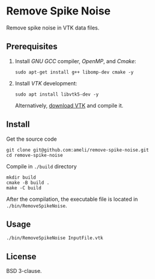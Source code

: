 # Remove Spike Noise

Remove spike noise in VTK data files.

## Prerequisites

1. Install *GNU GCC* compiler, *OpenMP*, and *Cmake*:

       sudo apt-get install g++ libomp-dev cmake -y

2. Install *VTK* development:

       sudo apt install libvtk5-dev -y

   Alternatively, [download VTK](https://vtk.org/download/) and compile it.

## Install

Get the source code

    git clone git@github.com:ameli/remove-spike-noise.git 
    cd remove-spike-noise
	
Compile in ``./build`` directory

    mkdir build
    cmake -B build .
    make -C build
	
After the compilation, the executable file is located in ``./bin/RemoveSpikeNoise``.

## Usage

    ./bin/RemoveSpikeNoise InputFile.vtk

## License

BSD 3-clause.
